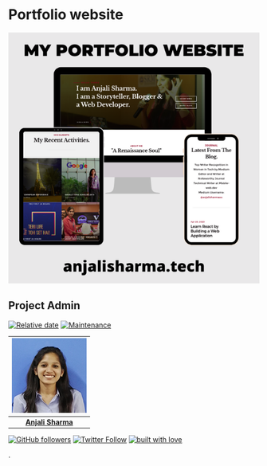 # Portfolio website 

![](public/images/portfolio.png)

## Project Admin

[![Relative date](https://img.shields.io/date/1577392258?color=important&label=started&logo=github)](https://github.com/AnjaliSharma1234/) [![Maintenance](https://img.shields.io/maintenance/yes/2020?color=green&logo=github)](https://github.com/AnjaliSharma1234/)

| ![](public/images/anjali-sharma.png) |
| :----------------------------------------------------------: |
| **[Anjali Sharma](https://www.linkedin.com/in/anjalisharmaaa/)**  |
[![GitHub followers](https://img.shields.io/github/followers/AnjaliSharma1234.svg?label=Follow%20@AnjaliSharma1234&style=social)](https://github.com/AnjaliSharma1234/) [![Twitter Follow](https://img.shields.io/twitter/follow/AnjaliiSharmaaa?style=social)](https://twitter.com/AnjaliiSharmaaa) 
[![built with love](https://forthebadge.com/images/badges/built-with-love.svg)](https://github.com/AnjaliSharma1234/)

. 
